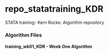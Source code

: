 # repo_statatraining_KDR
STATA training- Kern Rocke. Algorithm repository

### Algorithm Files

#### training_wk01_KDR - Week One Algorithm
